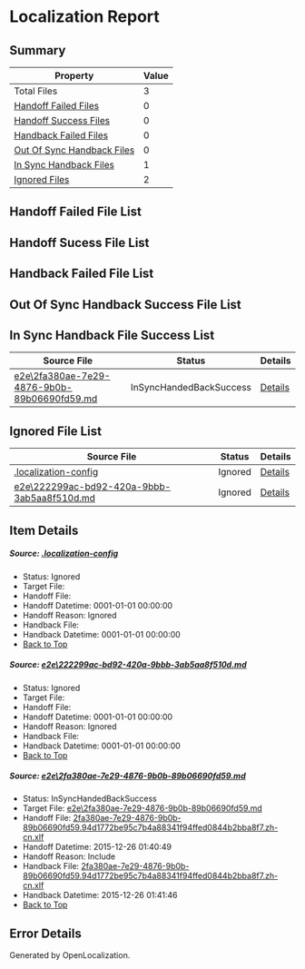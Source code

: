 # <a name='report-top'></a> Localization Report

## Summary
 Property | Value 
 -------- | ----- 
 Total Files | 3
[ Handoff Failed Files ](#handoff-failed-list)| 0
[ Handoff Success Files ](#handoff-success-list)| 0
[ Handback Failed Files ](#handback-failed-list)| 0
[ Out Of Sync Handback Files ](#outofsync-handback-success-list)| 0
[ In Sync Handback Files ](#insync-handback-success-list)| 1
[ Ignored Files ](#ignored-list)| 2

## <a name='handoff-failed-list'></a> Handoff Failed File List

## <a name='handoff-success-list'></a> Handoff Sucess File List

## <a name='handback-failed-list'></a> Handback Failed File List

## <a name='outofsync-handback-success-list'></a> Out Of Sync Handback Success File List

## <a name='insync-handback-success-list'></a> In Sync Handback File Success List
 Source File | Status | Details 
 ----------- | ------ | ------- 
 [e2e\2fa380ae-7e29-4876-9b0b-89b06690fd59.md](https://github.com/OpenLocalizationTest/oltest/blob/827d4d9710b34d0fdfecf579e1983c33bbba5d06/e2e/2fa380ae-7e29-4876-9b0b-89b06690fd59.md) | InSyncHandedBackSuccess | [Details](#8c331d1251f51abf17fb0c44d0dc8d54e88f10c22)

## <a name='ignored-list'></a> Ignored File List
 Source File | Status | Details 
 ----------- | ------ | ------- 
 [.localization-config](https://github.com/OpenLocalizationTest/oltest/blob/827d4d9710b34d0fdfecf579e1983c33bbba5d06/.localization-config) | Ignored | [Details](#44c464a08dbf62d71471374c459d78e5fe18d7550)
 [e2e\222299ac-bd92-420a-9bbb-3ab5aa8f510d.md](https://github.com/OpenLocalizationTest/oltest/blob/827d4d9710b34d0fdfecf579e1983c33bbba5d06/e2e/222299ac-bd92-420a-9bbb-3ab5aa8f510d.md) | Ignored | [Details](#3b2c7e07d059097795a3aa8b248bf2f88a06fd021)

## Item Details
##### <a name='44c464a08dbf62d71471374c459d78e5fe18d7550'></a> Source: [.localization-config](https://github.com/OpenLocalizationTest/oltest/blob/827d4d9710b34d0fdfecf579e1983c33bbba5d06/.localization-config)
* Status: Ignored
* Target File: 
* Handoff File: 
* Handoff Datetime: 0001-01-01 00:00:00
* Handoff Reason: Ignored
* Handback File: 
* Handback Datetime: 0001-01-01 00:00:00
* [Back to Top](#report-top)

##### <a name='3b2c7e07d059097795a3aa8b248bf2f88a06fd021'></a> Source: [e2e\222299ac-bd92-420a-9bbb-3ab5aa8f510d.md](https://github.com/OpenLocalizationTest/oltest/blob/827d4d9710b34d0fdfecf579e1983c33bbba5d06/e2e/222299ac-bd92-420a-9bbb-3ab5aa8f510d.md)
* Status: Ignored
* Target File: 
* Handoff File: 
* Handoff Datetime: 0001-01-01 00:00:00
* Handoff Reason: Ignored
* Handback File: 
* Handback Datetime: 0001-01-01 00:00:00
* [Back to Top](#report-top)

##### <a name='8c331d1251f51abf17fb0c44d0dc8d54e88f10c22'></a> Source: [e2e\2fa380ae-7e29-4876-9b0b-89b06690fd59.md](https://github.com/OpenLocalizationTest/oltest/blob/827d4d9710b34d0fdfecf579e1983c33bbba5d06/e2e/2fa380ae-7e29-4876-9b0b-89b06690fd59.md)
* Status: InSyncHandedBackSuccess
* Target File: [e2e\2fa380ae-7e29-4876-9b0b-89b06690fd59.md](https://github.com/OpenLocalizationTestOrg/oltest.zh-cn/blob/430958132a4b394c13e0cf3716a9378c50d62226/e2e/2fa380ae-7e29-4876-9b0b-89b06690fd59.md)
* Handoff File: [2fa380ae-7e29-4876-9b0b-89b06690fd59.94d1772be95c7b4a88341f94ffed0844b2bba8f7.zh-cn.xlf](https://github.com/OpenLocalizationTestOrg/olhandoff/blob/e9c24975f2a4b1cfb3c1edf0fec512b384f73caa/ol-handoff/OpenLocalizationTestOrg/oltest.zh-cn/qimu/2fa380ae-7e29-4876-9b0b-89b06690fd59.94d1772be95c7b4a88341f94ffed0844b2bba8f7.zh-cn.xlf)
* Handoff Datetime: 2015-12-26 01:40:49
* Handoff Reason: Include
* Handback File: [2fa380ae-7e29-4876-9b0b-89b06690fd59.94d1772be95c7b4a88341f94ffed0844b2bba8f7.zh-cn.xlf](https://github.com/OpenLocalizationTestOrg/olhandback/blob/c9a1e5397a20dfdfa45eb41699a70ed1bcb43832/ol-handback/OpenLocalizationTestOrg/oltest.zh-cn/qimu/2fa380ae-7e29-4876-9b0b-89b06690fd59.94d1772be95c7b4a88341f94ffed0844b2bba8f7.zh-cn.xlf)
* Handback Datetime: 2015-12-26 01:41:46
* [Back to Top](#report-top)


## Error Details

Generated by OpenLocalization.

